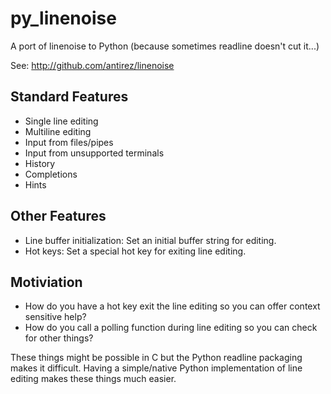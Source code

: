 # py_linenoise

A port of linenoise to Python (because sometimes readline doesn't cut it...)

See: http://github.com/antirez/linenoise

## Standard Features
 * Single line editing
 * Multiline editing
 * Input from files/pipes
 * Input from unsupported terminals
 * History
 * Completions
 * Hints

## Other Features
 * Line buffer initialization: Set an initial buffer string for editing.
 * Hot keys: Set a special hot key for exiting line editing.
 
## Motiviation

 * How do you have a hot key exit the line editing so you can offer context sensitive help?
 * How do you call a polling function during line editing so you can check for other things?

These things might be possible in C but the Python readline packaging makes it difficult.
Having a simple/native Python implementation of line editing makes these things much easier. 



